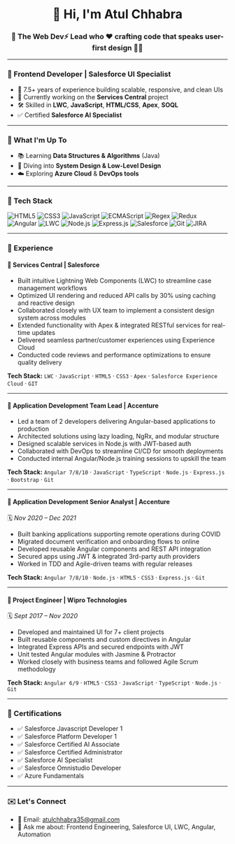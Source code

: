 <h1 align="center">👋 Hi, I'm Atul Chhabra</h1>
<h3 align="center">👋 The Web Dev⚡ Lead who ♥ crafting code that speaks user-first design 🧠💡</h3>

---

### 💼 Frontend Developer | Salesforce UI Specialist

- 🔧 7.5+ years of experience building scalable, responsive, and clean UIs
- 📍 Currently working on the **Services Central** project
- 🛠 Skilled in **LWC**, **JavaScript**, **HTML/CSS**, **Apex**, **SOQL**
- ✅ Certified **Salesforce AI Specialist**

---

### 🚀 What I'm Up To

- 📚 Learning **Data Structures & Algorithms** (Java)
- 🧱 Diving into **System Design & Low-Level Design**
- ☁️ Exploring **Azure Cloud** & **DevOps tools**

---


### 🧰 Tech Stack

![HTML5](https://img.shields.io/badge/HTML5-E34F26?style=for-the-badge&logo=html5&logoColor=white)
![CSS3](https://img.shields.io/badge/CSS3-1572B6?style=for-the-badge&logo=css3&logoColor=white)
![JavaScript](https://img.shields.io/badge/JavaScript-F7DF1E?style=for-the-badge&logo=javascript&logoColor=black)
![ECMAScript](https://img.shields.io/badge/ECMAScript-000000?style=for-the-badge&logo=es6&logoColor=white)
![Regex](https://img.shields.io/badge/Regex-4285F4?style=for-the-badge&logo=regex&logoColor=white)
![Redux](https://img.shields.io/badge/Redux-764ABC?style=for-the-badge&logo=redux&logoColor=white)
![Angular](https://img.shields.io/badge/Angular-DD0031?style=for-the-badge&logo=angular&logoColor=white)
![LWC](https://img.shields.io/badge/LWC-00A1E0?style=for-the-badge&logo=salesforce&logoColor=white)
![Node.js](https://img.shields.io/badge/Node.js-339933?style=for-the-badge&logo=node.js&logoColor=white)
![Express.js](https://img.shields.io/badge/Express.js-000000?style=for-the-badge&logo=express&logoColor=white)
![Salesforce](https://img.shields.io/badge/Salesforce-00A1E0?style=for-the-badge&logo=salesforce&logoColor=white)
![Git](https://img.shields.io/badge/Git-F05032?style=for-the-badge&logo=git&logoColor=white)
![JIRA](https://img.shields.io/badge/JIRA-0052CC?style=for-the-badge&logo=jira&logoColor=white)

---

### 📂 Experience

#### 💼 Services Central | Salesforce  
- Built intuitive Lightning Web Components (LWC) to streamline case management workflows  
- Optimized UI rendering and reduced API calls by 30% using caching and reactive design  
- Collaborated closely with UX team to implement a consistent design system across modules  
- Extended functionality with Apex & integrated RESTful services for real-time updates  
- Delivered seamless partner/customer experiences using Experience Cloud  
- Conducted code reviews and performance optimizations to ensure quality delivery  

**Tech Stack:** `LWC` · `JavaScript` · `HTML5` · `CSS3` · `Apex` · `Salesforce Experience Cloud` · `GIT`

---

#### 💼 Application Development Team Lead | Accenture  
- Led a team of 2 developers delivering Angular-based applications to production  
- Architected solutions using lazy loading, NgRx, and modular structure  
- Designed scalable services in Node.js with JWT-based auth  
- Collaborated with DevOps to streamline CI/CD for smooth deployments  
- Conducted internal Angular/Node.js training sessions to upskill the team  

**Tech Stack:** `Angular 7/8/10` · `JavaScript` · `TypeScript` · `Node.js` · `Express.js` · `Bootstrap` · `Git`

---

#### 💼 Application Development Senior Analyst | Accenture  
🗓️ *Nov 2020 – Dec 2021*

- Built banking applications supporting remote operations during COVID  
- Migrated document verification and onboarding flows to online  
- Developed reusable Angular components and REST API integration  
- Secured apps using JWT & integrated 3rd-party auth providers  
- Worked in TDD and Agile-driven teams with regular releases  

**Tech Stack:** `Angular 7/8/10` · `Node.js` · `HTML5` · `CSS3` · `Express.js` · `Git`

---

#### 💼 Project Engineer | Wipro Technologies  
🗓️ *Sept 2017 – Nov 2020*

- Developed and maintained UI for 7+ client projects  
- Built reusable components and custom directives in Angular  
- Integrated Express APIs and secured endpoints with JWT  
- Unit tested Angular modules with Jasmine & Protractor  
- Worked closely with business teams and followed Agile Scrum methodology  

**Tech Stack:** `Angular 6/9` · `HTML5` · `CSS3` · `JavaScript` · `TypeScript` · `Node.js` · `Git`

---

### 📜 Certifications

- ✅ Salesforce Javascript Developer 1
- ✅ Salesforce Platform Developer 1
- ✅ Salesforce Certified AI Associate
- ✅ Salesforce Certified Administrator
- ✅ Salesforce AI Specialist
- ✅ Salesforce Omnistudio Developer
- ✅ Azure Fundamentals

---

### ✉️ Let's Connect

- 📧 Email: atulchhabra35@gmail.com
- 💬 Ask me about: Frontend Engineering, Salesforce UI, LWC, Angular, Automation  
